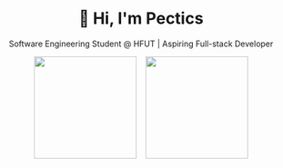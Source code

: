 <h1 align="center">👋 Hi, I'm Pectics</h1>
<p align="center">Software Engineering Student @ HFUT | Aspiring Full-stack Developer</p>

<div align="center">
  <img src="https://pectics-github-stats.vercel.app/api?username=Pectics&show_icons=true&theme=github_dark_dimmed" height="180em" />
  &nbsp;&nbsp;
  <img src="https://pectics-github-stats.vercel.app/api/top-langs/?username=Pectics&layout=compact&theme=github_dark_dimmed" height="180em" />
</div>
